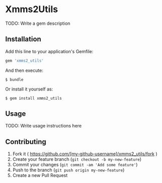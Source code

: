 # Xmms2Utils

TODO: Write a gem description

## Installation

Add this line to your application's Gemfile:

```ruby
gem 'xmms2_utils'
```

And then execute:

    $ bundle

Or install it yourself as:

    $ gem install xmms2_utils

## Usage

TODO: Write usage instructions here

## Contributing

1. Fork it ( https://github.com/[my-github-username]/xmms2_utils/fork )
2. Create your feature branch (`git checkout -b my-new-feature`)
3. Commit your changes (`git commit -am 'Add some feature'`)
4. Push to the branch (`git push origin my-new-feature`)
5. Create a new Pull Request
